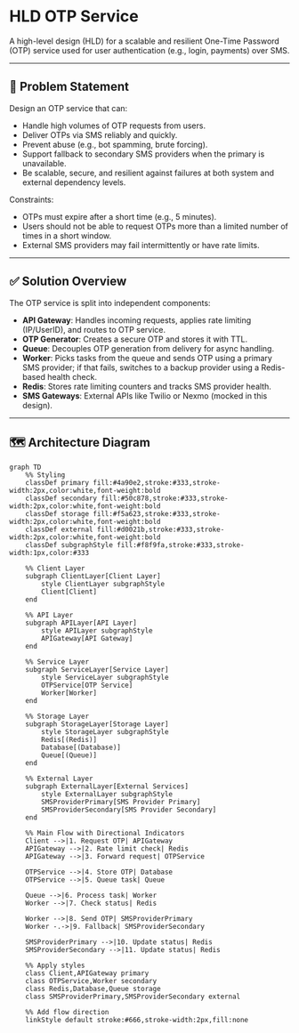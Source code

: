 # HLD OTP Service

A high-level design (HLD) for a scalable and resilient One-Time Password (OTP) service used for user authentication (e.g., login, payments) over SMS.

---

## 🧩 Problem Statement

Design an OTP service that can:

- Handle high volumes of OTP requests from users.
- Deliver OTPs via SMS reliably and quickly.
- Prevent abuse (e.g., bot spamming, brute forcing).
- Support fallback to secondary SMS providers when the primary is unavailable.
- Be scalable, secure, and resilient against failures at both system and external dependency levels.

Constraints:
- OTPs must expire after a short time (e.g., 5 minutes).
- Users should not be able to request OTPs more than a limited number of times in a short window.
- External SMS providers may fail intermittently or have rate limits.

---

## ✅ Solution Overview

The OTP service is split into independent components:

- **API Gateway**: Handles incoming requests, applies rate limiting (IP/UserID), and routes to OTP service.
- **OTP Generator**: Creates a secure OTP and stores it with TTL.
- **Queue**: Decouples OTP generation from delivery for async handling.
- **Worker**: Picks tasks from the queue and sends OTP using a primary SMS provider; if that fails, switches to a backup provider using a Redis-based health check.
- **Redis**: Stores rate limiting counters and tracks SMS provider health.
- **SMS Gateways**: External APIs like Twilio or Nexmo (mocked in this design).

---

## 🗺️ Architecture Diagram

```mermaid
graph TD
    %% Styling
    classDef primary fill:#4a90e2,stroke:#333,stroke-width:2px,color:white,font-weight:bold
    classDef secondary fill:#50c878,stroke:#333,stroke-width:2px,color:white,font-weight:bold
    classDef storage fill:#f5a623,stroke:#333,stroke-width:2px,color:white,font-weight:bold
    classDef external fill:#d0021b,stroke:#333,stroke-width:2px,color:white,font-weight:bold
    classDef subgraphStyle fill:#f8f9fa,stroke:#333,stroke-width:1px,color:#333

    %% Client Layer
    subgraph ClientLayer[Client Layer]
        style ClientLayer subgraphStyle
        Client[Client]
    end

    %% API Layer
    subgraph APILayer[API Layer]
        style APILayer subgraphStyle
        APIGateway[API Gateway]
    end

    %% Service Layer
    subgraph ServiceLayer[Service Layer]
        style ServiceLayer subgraphStyle
        OTPService[OTP Service]
        Worker[Worker]
    end

    %% Storage Layer
    subgraph StorageLayer[Storage Layer]
        style StorageLayer subgraphStyle
        Redis[(Redis)]
        Database[(Database)]
        Queue[(Queue)]
    end

    %% External Layer
    subgraph ExternalLayer[External Services]
        style ExternalLayer subgraphStyle
        SMSProviderPrimary[SMS Provider Primary]
        SMSProviderSecondary[SMS Provider Secondary]
    end

    %% Main Flow with Directional Indicators
    Client -->|1. Request OTP| APIGateway
    APIGateway -->|2. Rate limit check| Redis
    APIGateway -->|3. Forward request| OTPService

    OTPService -->|4. Store OTP| Database
    OTPService -->|5. Queue task| Queue

    Queue -->|6. Process task| Worker
    Worker -->|7. Check status| Redis

    Worker -->|8. Send OTP| SMSProviderPrimary
    Worker -.->|9. Fallback| SMSProviderSecondary

    SMSProviderPrimary -->|10. Update status| Redis
    SMSProviderSecondary -->|11. Update status| Redis

    %% Apply styles
    class Client,APIGateway primary
    class OTPService,Worker secondary
    class Redis,Database,Queue storage
    class SMSProviderPrimary,SMSProviderSecondary external

    %% Add flow direction
    linkStyle default stroke:#666,stroke-width:2px,fill:none